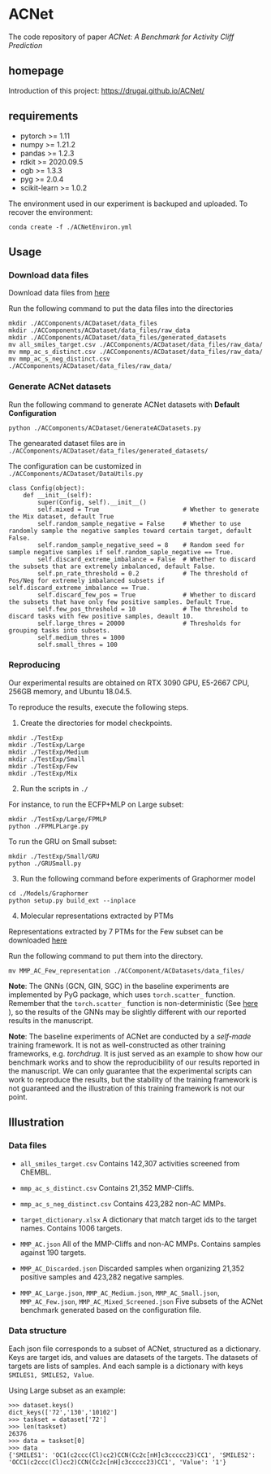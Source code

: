 # ACNet

The code repository of paper *ACNet: A Benchmark for Activity Cliff Prediction*


## homepage
Introduction of this project: https://drugai.github.io/ACNet/


## requirements
- pytorch >= 1.11
- numpy >= 1.21.2
- pandas >= 1.2.3
- rdkit >= 2020.09.5
- ogb >= 1.3.3
- pyg >= 2.0.4
- scikit-learn >= 1.0.2

The environment used in our experiment is backuped and uploaded. 
To recover the environment:

`conda create -f ./ACNetEnviron.yml`

## Usage 
### Download data files
Download data files from [here](https://drive.google.com/drive/folders/1JogBAg9AI0pUxY44w9_g8RHboLf7V5q7?usp=sharing)

Run the following command to put the data files into the directories

```
mkdir ./ACComponents/ACDataset/data_files
mkdir ./ACComponents/ACDataset/data_files/raw_data
mkdir ./ACComponents/ACDataset/data_files/generated_datasets
mv all_smiles_target.csv ./ACComponents/ACDataset/data_files/raw_data/
mv mmp_ac_s_distinct.csv ./ACComponents/ACDataset/data_files/raw_data/
mv mmp_ac_s_neg_distinct.csv ./ACComponents/ACDataset/data_files/raw_data/
```

### Generate ACNet datasets

Run the following command to generate ACNet datasets with **Default Configuration**

```
python ./ACComponents/ACDataset/GenerateACDatasets.py
```

The genearated dataset files are in `./ACComponents/ACDataset/data_files/generated_datasets/`

The configuration can be customized in `./ACComponents/ACDataset/DataUtils.py`


```
class Config(object):
    def __init__(self):
        super(Config, self).__init__()
        self.mixed = True                       # Whether to generate the Mix dataset, default True
        self.random_sample_negative = False     # Whether to use randomly sample the negative samples toward certain target, default False.
        self.random_sample_negative_seed = 8    # Random seed for sample negative samples if self.random_saple_negative == True.
        self.discard_extreme_imbalance = False  # Whether to discard the subsets that are extremely imbalanced, default False.
        self.pn_rate_threshold = 0.2            # The threshold of Pos/Neg for extremely imbalanced subsets if self.discard_extreme_imbalance == True.
        self.discard_few_pos = True             # Whether to discard the subsets that have only few positive samples. Default True.
        self.few_pos_threshold = 10             # The threshold to discard tasks with few positive samples, deault 10.
        self.large_thres = 20000                # Thresholds for grouping tasks into subsets.
        self.medium_thres = 1000
        self.small_thres = 100
```

### Reproducing

Our experimental results are obtained on RTX 3090 GPU, E5-2667 CPU, 256GB memory, and Ubuntu 18.04.5.

To reproduce the results, execute the following steps.



1. Create the directories for model checkpoints.

```
mkdir ./TestExp
mkdir ./TestExp/Large
mkdir ./TestExp/Medium
mkdir ./TestExp/Small
mkdir ./TestExp/Few
mkdir ./TestExp/Mix
```

2. Run the scripts in `./`

For instance, to run the ECFP+MLP on Large subset:

```
mkdir ./TestExp/Large/FPMLP
python ./FPMLPLarge.py
```

To run the GRU on Small subset:

```
mkdir ./TestExp/Small/GRU
python ./GRUSmall.py
```

3. Run the following command before experiments of Graphormer model

```
cd ./Models/Graphormer
python setup.py build_ext --inplace
```

4. Molecular representations extracted by PTMs

Representations extracted by 7 PTMs for the Few subset can be downloaded [here](https://drive.google.com/drive/folders/1JogBAg9AI0pUxY44w9_g8RHboLf7V5q7?usp=sharing)

Run the following command to put them into the directory.

```
mv MMP_AC_Few_representation ./ACComponent/ACDatasets/data_files/
```


**Note**:
The GNNs (GCN, GIN, SGC) in the baseline experiments are implemented by PyG package, which uses `torch.scatter_` function.
Remember that the `torch.scatter_` function is non-deterministic (See [here](https://pytorch.org/docs/stable/generated/torch.Tensor.scatter_.html#torch.Tensor.scatter_) ), so the results of the GNNs may be slightly different with our reported results in the manuscript.


**Note**:
The baseline experiments of ACNet are conducted by a *self-made* training framework.
It is not as well-constructed as other training frameworks, e.g. *torchdrug*.
It is just served as an example to show how our benchmark works and to show the reproducibility of our results reported in the manuscript.
We can only guarantee that the experimental scripts can work to reproduce the results, but the stability of the training framework is not guaranteed and the illustration of this training framework is not our point.




## Illustration
### Data files

- `all_smiles_target.csv`
Contains 142,307 activities screened from ChEMBL.

- `mmp_ac_s_distinct.csv`
Contains 21,352 MMP-Cliffs.

- `mmp_ac_s_neg_distinct.csv`
Contains 423,282 non-AC MMPs.

- `target_dictionary.xlsx`
A dictionary that match target ids to the target names. Contains 1006 targets.

- `MMP_AC.json`
All of the MMP-Cliffs and non-AC MMPs. Contains samples against 190 targets.

- `MMP_AC_Discarded.json`
Discarded samples when organizing 21,352 positive samples and 423,282 negative samples.

- `MMP_AC_Large.json`, `MMP_AC_Medium.json`, `MMP_AC_Small.json`, `MMP_AC_Few.json`, `MMP_AC_Mixed_Screened.json`
Five subsets of the ACNet benchmark generated based on the configuration file.


### Data structure
Each json file corresponds to a subset of ACNet, structured as a dictionary.
Keys are target ids, and values are datasets of the targets.
The datasets of targets are lists of samples.
And each sample is a dictionary with keys `SMILES1, SMILES2, Value`.

Using Large subset as an example:

```
>>> dataset.keys()
dict_keys(['72','130','10102']
>>> taskset = dataset['72']
>>> len(taskset)
26376
>>> data = taskset[0]
>>> data
{'SMILES1': 'OC1(c2ccc(Cl)cc2)CCN(Cc2c[nH]c3ccccc23)CC1', 'SMILES2': 'OCC1(c2ccc(Cl)cc2)CCN(Cc2c[nH]c3ccccc23)CC1', 'Value': '1'}
```

